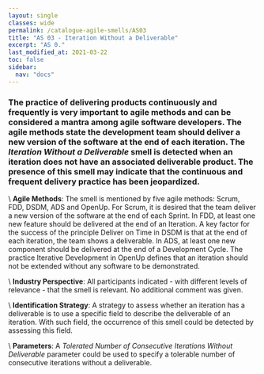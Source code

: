 ```yaml
---
layout: single
classes: wide
permalink: /catalogue-agile-smells/AS03
title: "AS 03 - Iteration Without a Deliverable"
excerpt: "AS 0."
last_modified_at: 2021-03-22
toc: false
sidebar:
  nav: "docs"
---
```


### The practice of delivering products continuously and frequently is very important to agile methods and can be considered a mantra among agile software developers. The agile methods state the development team should deliver a new version of the software at the end of each iteration. The _Iteration Without a Deliverable_ smell is detected when an iteration does not have an associated deliverable product. The presence of this smell may indicate that the continuous and frequent delivery practice has been jeopardized.

\\
**Agile Methods**:
The smell is mentioned by five agile methods: Scrum, FDD, DSDM, ADS and OpenUp. For Scrum, it is desired that the team deliver a new version of the software at the end of each Sprint. In FDD, at least one new feature should be delivered at the end of an Iteration. A key factor for the success of the principle Deliver on Time in DSDM is that at the end of each iteration, the team shows a deliverable. In ADS, at least one new component should be delivered at the end of a Development Cycle. The practice Iterative Development in OpenUp defines that an iteration should not be extended without any software to be demonstrated.

\\
**Industry Perspective**:
All participants indicated - with different levels of relevance - that the smell is relevant. No additional comment was given.

\\
**Identification Strategy**:
A strategy to assess whether an iteration has a deliverable is to use a specific field to describe the deliverable of an iteration. With such field, the occurrence of this smell could be detected by assessing this field.

\\
**Parameters**:
A _Tolerated Number of Consecutive Iterations Without Deliverable_ parameter could be used to specify a tolerable number of consecutive iterations without a deliverable.
